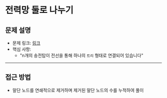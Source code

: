 # 전력망 둘로 나누기

## 문제 설명
- 문제 링크: [링크](https://school.programmers.co.kr/learn/courses/30/lessons/86971)
- 핵심 사항:
  - "n개의 송전탑이 전선을 통해 하나의 `트리` 형태로 연결되어 있습니다"
---

## 접근 방법
- 말단 노드를 연쇄적으로 제거하며 제거된 말단 노드의 수를 누적하여 풀이